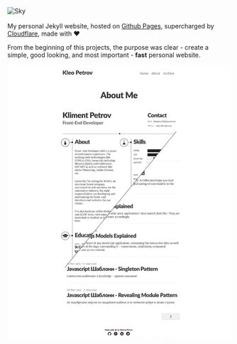 ![Sky](http://i.imgur.com/ru9Bsds.png)
<br />
<br />
My personal Jekyll website, hosted on [Github Pages](https://pages.github.com), supercharged by [Cloudflare](https://www.cloudflare.com), made with &#9829;

From the beginning of this projects, the purpose was clear - create a simple, good looking, and most important - **fast** personal website.

![](https://raw.githubusercontent.com/KleoPetroff/kleopetroff.github.io/master/assets/images/readme-image.jpg)
